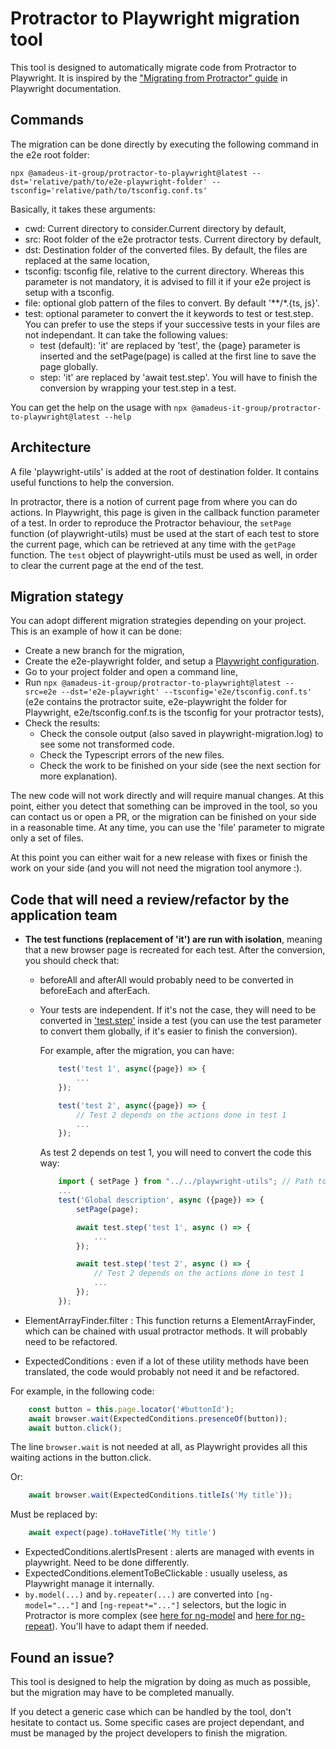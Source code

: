 # Protractor to Playwright migration tool

This tool is designed to automatically migrate code from Protractor to Playwright. It is inspired by the ["Migrating from Protractor" guide](https://playwright.dev/docs/protractor) in Playwright documentation.

## Commands

The migration can be done directly by executing the following command in the e2e root folder:

```
npx @amadeus-it-group/protractor-to-playwright@latest --dst='relative/path/to/e2e-playwright-folder' --tsconfig='relative/path/to/tsconfig.conf.ts'
```

Basically, it takes these arguments:

- cwd: Current directory to consider.Current directory by default,
- src: Root folder of the e2e protractor tests. Current directory by default,
- dst: Destination folder of the converted files. By default, the files are replaced at the same location,
- tsconfig: tsconfig file, relative to the current directory. Whereas this parameter is not mandatory, it is advised to fill it if your e2e project is setup with a tsconfig.
- file: optional glob pattern of the files to convert. By default '**/*.{ts, js}'.
- test: optional parameter to convert the it keywords to test or test.step. You can prefer to use the steps if your successive tests in your files are not independant. It can take the following values:
  - test (default): 'it' are replaced by 'test', the {page} parameter is inserted and the setPage(page) is called at the first line to save the page globally.
  - step: 'it' are replaced by 'await test.step'. You will have to finish the conversion by wrapping your test.step in a test.

You can get the help on the usage with `npx @amadeus-it-group/protractor-to-playwright@latest --help`

## Architecture

A file 'playwright-utils' is added at the root of destination folder. It contains useful functions to help the conversion.

In protractor, there is a notion of current page from where you can do actions. In Playwright, this page is given in the callback function parameter of a test. In order to reproduce the Protractor behaviour, the `setPage` function (of playwright-utils) must be used at the start of each test to store the current page, which can be retrieved at any time with the `getPage` function. The `test` object of playwright-utils must be used as well, in order to clear the current page at the end of the test.

## Migration stategy

You can adopt different migration strategies depending on your project. This is an example of how it can be done:

  - Create a new branch for the migration,
  - Create the e2e-playwright folder, and setup a [Playwright configuration](https://playwright.dev/docs/test-configuration#global-configuration).
  - Go to your project folder and open a command line,
  - Run `npx @amadeus-it-group/protractor-to-playwright@latest --src=e2e --dst='e2e-playwright' --tsconfig='e2e/tsconfig.conf.ts'` (e2e contains the protractor suite, e2e-playwright the folder for Playwright, e2e/tsconfig.conf.ts is the tsconfig for your protractor tests),
  - Check the results:
    - Check the console output (also saved in playwright-migration.log) to see some not transformed code.
    - Check the Typescript errors of the new files.
    - Check the work to be finished on your side (see the next section for more explanation).

The new code will not work directly and will require manual changes. At this point, either you detect that something can be improved in the tool, so you can contact us or open a PR, or the migration can be finished on your side in a reasonable time. At any time, you can use the 'file' parameter to migrate only a set of files.

At this point you can either wait for a new release with fixes or finish the work on your side (and you will not need the migration tool anymore :).

## Code that will need a review/refactor by the application team

- **The test functions (replacement of 'it') are run with isolation**, meaning that a new browser page is recreated for each test. After the conversion, you should check that:
  - beforeAll and afterAll would probably need to be converted in beforeEach and afterEach.
  - Your tests are independent. If it's not the case, they will need to be converted in ['test.step'](https://playwright.dev/docs/api/class-test#test-step) inside a test (you can use the test parameter to convert them globally, if it's easier to finish the conversion).

    For example, after the migration, you can have:
    ```typescript
        test('test 1', async({page}) => {
            ...
        });

        test('test 2', async({page}) => {
            // Test 2 depends on the actions done in test 1
            ...
        });
    ```

    As test 2 depends on test 1, you will need to convert the code this way:
    ```typescript
        import { setPage } from "../../playwright-utils"; // Path to be adapted
        ...
        test('Global description', async ({page}) => {
            setPage(page);

            await test.step('test 1', async () => {
                ...
            });

            await test.step('test 2', async () => {
                // Test 2 depends on the actions done in test 1
                ...
            });
        });
    ```

- ElementArrayFinder.filter : This function returns a ElementArrayFinder, which can be chained with usual protractor methods. It will probably need to be refactored.
- ExpectedConditions : even if a lot of these utility methods have been translated, the code would probably not need it and be refactored.

For example, in the following code:

```typescript
    const button = this.page.locator('#buttonId');
    await browser.wait(ExpectedConditions.presenceOf(button));
    await button.click();
```

The line `browser.wait` is not needed at all, as Playwright provides all this waiting actions in the button.click.

Or:

```typescript
    await browser.wait(ExpectedConditions.titleIs('My title'));
```

Must be replaced by:

```typescript
    await expect(page).toHaveTitle('My title')​
```

- ExpectedConditions.alertIsPresent : alerts are managed with events in playwright. Need to be done differently.
- ExpectedConditions.elementToBeClickable : usually useless, as Playwright manage it internally.
- `by.model(...)` and `by.repeater(...)` are converted into `[ng-model="..."]` and `[ng-repeat*="..."]` selectors, but the logic in Protractor is more complex (see [here for ng-model](https://github.com/angular/protractor/blob/4bc80d1a459542d883ea9200e4e1f48d265d0fda/lib/clientsidescripts.js#L580) and [here for ng-repeat](https://github.com/angular/protractor/blob/4bc80d1a459542d883ea9200e4e1f48d265d0fda/lib/clientsidescripts.js#L335)). You'll have to adapt them if needed.

## Found an issue?

This tool is designed to help the migration by doing as much as possible, but the migration may have to be completed manually.

If you detect a generic case which can be handled by the tool, don't hesitate to contact us. Some specific cases are project dependant, and must be managed by the project developers to finish the migration.


